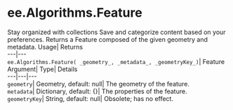  
#  ee.Algorithms.Feature 
Stay organized with collections  Save and categorize content based on your preferences. 
Returns a Feature composed of the given geometry and metadata. Usage| Returns  
---|---  
`ee.Algorithms.Feature( _geometry_, _metadata_, _geometryKey_)`| Feature  
Argument| Type| Details  
---|---|---  
`geometry`| Geometry, default: null| The geometry of the feature.  
`metadata`| Dictionary, default: {}| The properties of the feature.  
`geometryKey`| String, default: null| Obsolete; has no effect.  

